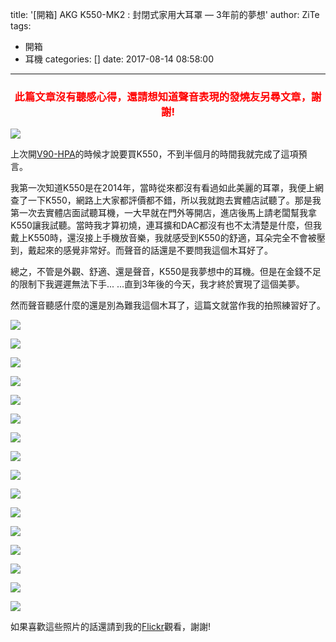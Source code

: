 title: '[開箱] AKG K550-MK2 : 封閉式家用大耳罩 — 3年前的夢想'
author: ZiTe
tags:
  - 開箱
  - 耳機
categories: []
date: 2017-08-14 08:58:00
---
<h3 style="text-align: center;"><span style="color: red;">
此篇文章沒有聽感心得，還請想知道聲音表現的發燒友另尋文章，謝謝!
</span></span></h3>

![](https://1.bp.blogspot.com/-wRR3fSzS6U0/XqYu_MdJZhI/AAAAAAAACJA/sWbti4dEfWosVhCpNr0fyy2fqMFJ908gwCPcBGAsYHg/s400/AKG%2BK550%2BMK2-019.jpg)

上次開[V90-HPA](/2017/08/unbox-v90hpa/)的時候才說要買K550，不到半個月的時間我就完成了這項預言。   

<!--more-->

我第一次知道K550是在2014年，當時從來都沒有看過如此美麗的耳罩，我便上網查了一下K550，網路上大家都評價都不錯，所以我就跑去實體店試聽了。那是我第一次去實體店面試聽耳機，一大早就在門外等開店，進店後馬上請老闆幫我拿K550讓我試聽。當時我才算初燒，連耳擴和DAC都沒有也不太清楚是什麼，但我戴上K550時，還沒接上手機放音樂，我就感受到K550的舒適，耳朵完全不會被壓到，戴起來的感覺非常好。而聲音的話還是不要問我這個木耳好了。   
  
總之，不管是外觀、舒適、還是聲音，K550是我夢想中的耳機。但是在金錢不足的限制下我遲遲無法下手... ...直到3年後的今天，我才終於實現了這個美夢。   
  
然而聲音聽感什麼的還是別為難我這個木耳了，這篇文就當作我的拍照練習好了。  

![](https://1.bp.blogspot.com/-F8iV08kI8cI/XqYu_GZO0gI/AAAAAAAACJA/87-WfsBtp0MeQ9KDNI6yUpvZni4qa_0mQCPcBGAsYHg/s1600/AKG%2BK550%2BMK2-003.jpg)

![](https://1.bp.blogspot.com/-EXkD-3EeYf0/XqYu_G933hI/AAAAAAAACJA/K9uicSjXtXA4RwbR2kDsCnfor252cZx3QCPcBGAsYHg/s1600/AKG%2BK550%2BMK2-002.jpg)

![](https://1.bp.blogspot.com/-a6CnR83hBnU/XqYu_LDeY5I/AAAAAAAACJA/y3pdGbYQA1gn7GKTijPPtwE4JRivmQyQACPcBGAsYHg/s1600/AKG%2BK550%2BMK2-004.jpg)

![](https://1.bp.blogspot.com/-xQFqquoxWtE/XqYu_EAZgSI/AAAAAAAACJA/SoWMxlf3WX0GENuM8kirasRwhiWRvkH3ACPcBGAsYHg/s1600/AKG%2BK550%2BMK2-012.jpg)

![](https://1.bp.blogspot.com/-kJNEetpLD7Y/XqYu_I5gG6I/AAAAAAAACJA/3DF93Z5ME48YDr2Y255jEiyb2kxvnRepACPcBGAsYHg/s1600/AKG%2BK550%2BMK2-016.jpg)

![](https://1.bp.blogspot.com/-wio4ZgCi_7k/XqYu_OvPZ_I/AAAAAAAACJA/btjGT5VqwpkyyW8wuZR1-Mq4iBTbfRyuwCPcBGAsYHg/s1600/AKG%2BK550%2BMK2-014.jpg)

![](https://1.bp.blogspot.com/-28zM4w0mCTo/XqYu_FlRp9I/AAAAAAAACJA/DpY4uqs0xD09C5udrP-tWfBM49JUimQswCPcBGAsYHg/s1600/AKG%2BK550%2BMK2-006.jpg)

![](https://1.bp.blogspot.com/-5-F10mWbM2Q/XqYu_EozR0I/AAAAAAAACJA/B-fiu0dvQ3waw3W0rWQvDtPyG8aBj0VeACPcBGAsYHg/s1600/AKG%2BK550%2BMK2-011.jpg)

![](https://1.bp.blogspot.com/-47Sj_3NFp1c/XqYu_AO2AsI/AAAAAAAACJA/2MLuSZkhunQuzSVzeHc54_8ue91PD6yLQCPcBGAsYHg/s1600/AKG%2BK550%2BMK2-017.jpg)

![](https://1.bp.blogspot.com/-VDS0psxfzK4/XqYu_JTYw_I/AAAAAAAACJA/LBqDLMujkhMNGek393l_7vlYxPG6bOnIQCPcBGAsYHg/s1600/AKG%2BK550%2BMK2-007.jpg)

![](https://1.bp.blogspot.com/-O9PGbkMQOdY/XqYu_LSyAxI/AAAAAAAACJA/IU1hjOTLPREvU7CUNUnpS0MiobBviTPOwCPcBGAsYHg/s1600/AKG%2BK550%2BMK2-009.jpg)

![](https://1.bp.blogspot.com/-zKUc6N293PY/XqYu_E_cuoI/AAAAAAAACJA/4s4bjM5MCkcntqFIZYNzJvhnDj-NmOgQACPcBGAsYHg/s1600/AKG%2BK550%2BMK2-010.jpg)

![](https://1.bp.blogspot.com/-bL6WSvppbgU/XqYu_JwdA9I/AAAAAAAACJA/XrPOAMm2P9wCCjdk_pWuKFC1Ji_pYZTAQCPcBGAsYHg/s1600/AKG%2BK550%2BMK2-015.jpg)

![](https://1.bp.blogspot.com/-VapGs0mOD8A/XqYu_NtQ6FI/AAAAAAAACJA/fmqGPLxiS3gHmvcAg8upU9OPK6owhvw4gCPcBGAsYHg/s1600/AKG%2BK550%2BMK2-022.jpg)

![](https://1.bp.blogspot.com/-mtKzgzjklag/XqYu_GuhriI/AAAAAAAACJA/-pYOatjpiiQPcAJgvaY87Ezl3U2ivFTcgCPcBGAsYHg/s1600/AKG%2BK550%2BMK2-021.jpg)

![](https://1.bp.blogspot.com/-iA1sRAp0H-U/XqYu_LGVNNI/AAAAAAAACJA/Ci1lruQjW50tS9nJ5YG0Kk-lnq0WdYXEwCPcBGAsYHg/s1600/AKG%2BK550%2BMK2-018.jpg)

如果喜歡這些照片的話還請到我的[Flickr](https://flic.kr/s/aHsm6zhXfp)觀看，謝謝!